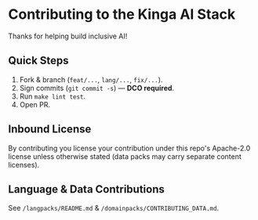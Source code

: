 # Contributing to the Kinga AI Stack

Thanks for helping build inclusive AI!

## Quick Steps
1. Fork & branch (`feat/...`, `lang/...`, `fix/...`).
2. Sign commits (`git commit -s`) — **DCO required**.
3. Run `make lint test`.
4. Open PR.

## Inbound License
By contributing you license your contribution under this repo's Apache-2.0 license
unless otherwise stated (data packs may carry separate content licenses).

## Language & Data Contributions
See `/langpacks/README.md` & `/domainpacks/CONTRIBUTING_DATA.md`.
